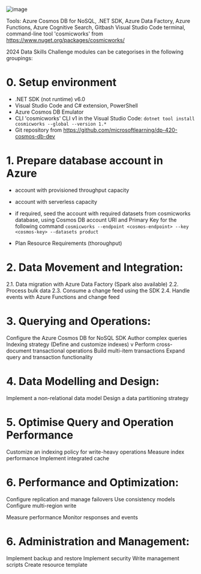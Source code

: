 ![image](https://github.com/ZCHAnalytics/Microsoft-Challenge-data-skills/assets/146954022/3092bc28-ff3b-444f-8a27-703d3fcb5dbb)

Tools: Azure Cosmos DB for NoSQL, .NET SDK, Azure Data Factory, Azure Functions, Azure Cognitive Search, Gitbash
Visual Studio Code terminal, command-line tool 'cosmicworks' from https://www.nuget.org/packages/cosmicworks/

2024 Data Skills Challenge modules can be categorises in the following groupings:

# 0. Setup environment
- .NET SDK (not runtime) v6.0
- Visual Studio Code and C# extension, PowerShell
- Azure Cosmos DB Emulator
- CLI  'cosmicworks' CLI v1 in the Visual Studio Code: `dotnet tool install cosmicworks --global --version 1.*`
- Git repository from https://github.com/microsoftlearning/dp-420-cosmos-db-dev
  
# 1. Prepare database account in Azure 
- account with provisioned throughput capacity
- account with serverless capacity
- if required, seed the account with required datasets from cosmicworks database, using Cosmos DB account URI and Primary Key for the following command `cosmicworks --endpoint <cosmos-endpoint> --key <cosmos-key> --datasets product`

- Plan Resource Requirements (thoroughput)

# 2. Data Movement and Integration:
2.1. Data migration with Azure Data Factory (Spark also available)
2.2. Process bulk data
2.3. Consume a change feed using the SDK
2.4. Handle events with Azure Functions and change feed

# 3. Querying and Operations:
Configure the Azure Cosmos DB for NoSQL SDK
Author complex queries
Indexing strategy (Define and customize indexes) v
Perform cross-document transactional operations
Build multi-item transactions
Expand query and transaction functionality

# 4. Data Modelling and Design:
Implement a non-relational data model
Design a data partitioning strategy

# 5. Optimise Query and Operation Performance
Customize an indexing policy for write-heavy operations
Measure index performance
Implement integrated cache

# 6. Performance and Optimization:
Configure replication and manage failovers
Use consistency models
Configure multi-region write

Measure performance
Monitor responses and events

# 6. Administration and Management:
Implement backup and restore
Implement security
Write management scripts
Create resource template
